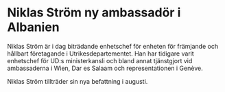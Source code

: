 # Niklas Ström ny ambassadör i Albanien

Niklas Ström är i dag biträdande enhetschef för enheten för främjande och hållbart företagande i Utrikesdepartementet. Han har tidigare varit enhetschef för UD:s ministerkansli och bland annat tjänstgjort vid ambassaderna i Wien, Dar es Salaam och representationen i Genève.

Niklas Ström tillträder sin nya befattning i augusti.
